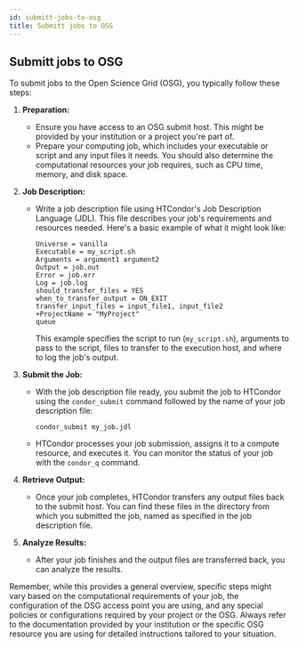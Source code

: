```yaml
---
id: submitt-jobs-to-osg
title: Submitt jobs to OSG
---
```


## Submitt jobs to OSG

To submit jobs to the Open Science Grid (OSG), you typically follow these steps:

1. **Preparation:**
   - Ensure you have access to an OSG submit host. This might be provided by your institution or a project you're part of.
   - Prepare your computing job, which includes your executable or script and any input files it needs. You should also determine the computational resources your job requires, such as CPU time, memory, and disk space.

2. **Job Description:**
   - Write a job description file using HTCondor's Job Description Language (JDL). This file describes your job's requirements and resources needed. Here's a basic example of what it might look like:
     ```
     Universe = vanilla
     Executable = my_script.sh
     Arguments = argument1 argument2
     Output = job.out
     Error = job.err
     Log = job.log
     should_transfer_files = YES
     when_to_transfer_output = ON_EXIT
     transfer_input_files = input_file1, input_file2
     +ProjectName = "MyProject"
     queue
     ```
     This example specifies the script to run (`my_script.sh`), arguments to pass to the script, files to transfer to the execution host, and where to log the job's output.

3. **Submit the Job:**
   - With the job description file ready, you submit the job to HTCondor using the `condor_submit` command followed by the name of your job description file:
     ```
     condor_submit my_job.jdl
     ```
   - HTCondor processes your job submission, assigns it to a compute resource, and executes it. You can monitor the status of your job with the `condor_q` command.

4. **Retrieve Output:**
   - Once your job completes, HTCondor transfers any output files back to the submit host. You can find these files in the directory from which you submitted the job, named as specified in the job description file.

5. **Analyze Results:**
   - After your job finishes and the output files are transferred back, you can analyze the results.

Remember, while this provides a general overview, specific steps might vary based on the computational requirements of your job, the configuration of the OSG access point you are using, and any special policies or configurations required by your project or the OSG. Always refer to the documentation provided by your institution or the specific OSG resource you are using for detailed instructions tailored to your situation.